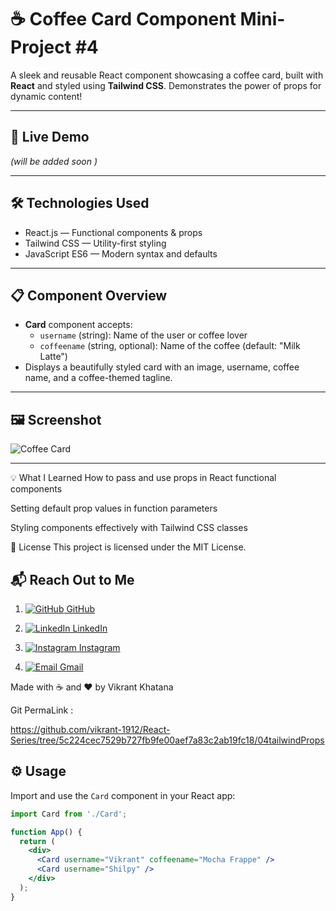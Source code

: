 # ☕ Coffee Card Component     Mini-Project  #4 

A sleek and reusable React component showcasing a coffee card, built with **React** and styled using **Tailwind CSS**. Demonstrates the power of props for dynamic content!

---

## 🚀 Live Demo

*(will be added soon )*

---

## 🛠️ Technologies Used

- React.js — Functional components & props  
- Tailwind CSS — Utility-first styling  
- JavaScript ES6 — Modern syntax and defaults

---

## 📋 Component Overview

- **Card** component accepts:  
  - `username` (string): Name of the user or coffee lover  
  - `coffeename` (string, optional): Name of the coffee (default: "Milk Latte")  
- Displays a beautifully styled card with an image, username, coffee name, and a coffee-themed tagline.

---

## 🖼️ Screenshot

![Coffee Card](https://images.pexels.com/photos/30751327/pexels-photo-30751327/free-photo-of-cozy-coffee-cups-on-a-wooden-tray-outdoors.jpeg?auto=compress&cs=tinysrgb&w=1260&h=750&dpr=2)

---

💡 What I Learned
How to pass and use props in React functional components

Setting default prop values in function parameters

Styling components effectively with Tailwind CSS classes



📃 License
This project is licensed under the MIT License.


## 📬 Reach Out to Me

1. [![GitHub](https://img.shields.io/badge/GitHub-181717?style=flat-square&logo=github&logoColor=white) GitHub](https://github.com/vikrant-1912)

   
3. [![LinkedIn](https://img.shields.io/badge/LinkedIn-0A66C2?style=flat-square&logo=linkedin&logoColor=white) LinkedIn](https://www.linkedin.com/in/vikrant1912)

   
5. [![Instagram](https://img.shields.io/badge/Instagram-E4405F?style=flat-square&logo=instagram&logoColor=white) Instagram](https://www.instagram.com/vikrant_7017)

 
6. [![Email](https://img.shields.io/badge/Gmail-D14836?style=flat-square&logo=gmail&logoColor=white) Gmail](mailto:vikrantkhatana15@gmail.com)
   


Made with ☕ and ❤️ by Vikrant Khatana


Git PermaLink :

https://github.com/vikrant-1912/React-Series/tree/5c224cec7529b727fb9fe00aef7a83c2ab19fc18/04tailwindProps


## ⚙️ Usage

Import and use the `Card` component in your React app:


```jsx
import Card from './Card';

function App() {
  return (
    <div>
      <Card username="Vikrant" coffeename="Mocha Frappe" />
      <Card username="Shilpy" />
    </div>
  );
}

